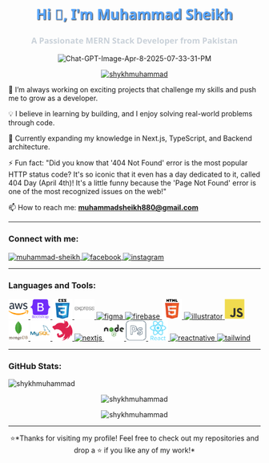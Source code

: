 <h1 align="center" style="font-family: 'Segoe UI', Tahoma, Geneva, Verdana, sans-serif; color: #58a6ff; text-shadow: 1px 1px 2px #0d1117;">Hi 👋, I'm Muhammad Sheikh</h1>
<h3 align="center" style="font-family: 'Segoe UI', Tahoma, Geneva, Verdana, sans-serif; color: #c9d1d9;">A Passionate MERN Stack Developer from Pakistan</h3>

<p align="center"> 
  <img src="https://i.ibb.co/h1ZCDRJs/Chat-GPT-Image-Apr-8-2025-07-33-31-PM.png" alt="Chat-GPT-Image-Apr-8-2025-07-33-31-PM">
</p>



<p align="center">
  <a href="https://github.com/ryo-ma/github-profile-trophy">
    <img src="https://github-profile-trophy.vercel.app/?username=shykhmuhammad" alt="shykhmuhammad" />
  </a>
</p>


🔭 I’m always working on exciting projects that challenge my skills and push me to grow as a developer.

💡 I believe in learning by building, and I enjoy solving real-world problems through code.

🌱 Currently expanding my knowledge in Next.js, TypeScript, and Backend architecture.
 
⚡ Fun fact: "Did you know that '404 Not Found' error is the most popular HTTP status code? It's so iconic that it even has a day dedicated to it, called 404 Day (April 4th)! It's a little funny because the 'Page Not Found' error is one of the most recognized issues on the web!"

📫 How to reach me: **muhammadsheikh880@gmail.com**

---

### Connect with me:
<p align="left">
  <a href="https://www.linkedin.com/in/muhammad-sheikh-07b7b8354/" target="blank">
    <img align="center" src="https://raw.githubusercontent.com/rahuldkjain/github-profile-readme-generator/master/src/images/icons/Social/linked-in-alt.svg" alt="muhammad-sheikh" height="30" width="40" />
  </a>
  <a href="[https://fb.com/https://www.facebook.com/profile.php?id=100087994946628](https://www.facebook.com/profile.php?id=100087994946628)" target="blank">
    <img align="center" src="https://raw.githubusercontent.com/rahuldkjain/github-profile-readme-generator/master/src/images/icons/Social/facebook.svg" alt="facebook" height="30" width="40" />
  </a>
  <a href="https://instagram.com/ohh.itz__sheikh" target="blank">
    <img align="center" src="https://raw.githubusercontent.com/rahuldkjain/github-profile-readme-generator/master/src/images/icons/Social/instagram.svg" alt="instagram" height="30" width="40" />
  </a>
</p>

---

### Languages and Tools:
<p align="left">
  <a href="https://aws.amazon.com" target="_blank" rel="noreferrer">
    <img src="https://raw.githubusercontent.com/devicons/devicon/master/icons/amazonwebservices/amazonwebservices-original-wordmark.svg" alt="aws" width="40" height="40" />
  </a>
  <a href="https://getbootstrap.com" target="_blank" rel="noreferrer">
    <img src="https://raw.githubusercontent.com/devicons/devicon/master/icons/bootstrap/bootstrap-plain-wordmark.svg" alt="bootstrap" width="40" height="40" />
  </a>
  <a href="https://www.w3schools.com/css/" target="_blank" rel="noreferrer">
    <img src="https://raw.githubusercontent.com/devicons/devicon/master/icons/css3/css3-original-wordmark.svg" alt="css3" width="40" height="40" />
  </a>
  <a href="https://expressjs.com" target="_blank" rel="noreferrer">
    <img src="https://raw.githubusercontent.com/devicons/devicon/master/icons/express/express-original-wordmark.svg" alt="express" width="40" height="40" />
  </a>
  <a href="https://www.figma.com/" target="_blank" rel="noreferrer">
    <img src="https://www.vectorlogo.zone/logos/figma/figma-icon.svg" alt="figma" width="40" height="40" />
  </a>
  <a href="https://firebase.google.com/" target="_blank" rel="noreferrer">
    <img src="https://www.vectorlogo.zone/logos/firebase/firebase-icon.svg" alt="firebase" width="40" height="40" />
  </a>
  <a href="https://www.w3.org/html/" target="_blank" rel="noreferrer">
    <img src="https://raw.githubusercontent.com/devicons/devicon/master/icons/html5/html5-original-wordmark.svg" alt="html5" width="40" height="40" />
  </a>
  <a href="https://www.adobe.com/in/products/illustrator.html" target="_blank" rel="noreferrer">
    <img src="https://www.vectorlogo.zone/logos/adobe_illustrator/adobe_illustrator-icon.svg" alt="illustrator" width="40" height="40" />
  </a>
  <a href="https://developer.mozilla.org/en-US/docs/Web/JavaScript" target="_blank" rel="noreferrer">
    <img src="https://raw.githubusercontent.com/devicons/devicon/master/icons/javascript/javascript-original.svg" alt="javascript" width="40" height="40" />
  </a>
  <a href="https://www.mongodb.com/" target="_blank" rel="noreferrer">
    <img src="https://raw.githubusercontent.com/devicons/devicon/master/icons/mongodb/mongodb-original-wordmark.svg" alt="mongodb" width="40" height="40" />
  </a>
  <a href="https://www.mysql.com/" target="_blank" rel="noreferrer">
    <img src="https://raw.githubusercontent.com/devicons/devicon/master/icons/mysql/mysql-original-wordmark.svg" alt="mysql" width="40" height="40" />
  </a>
  <a href="https://nestjs.com/" target="_blank" rel="noreferrer">
    <img src="https://raw.githubusercontent.com/devicons/devicon/master/icons/nestjs/nestjs-plain.svg" alt="nestjs" width="40" height="40" />
  </a>
  <a href="https://nextjs.org/" target="_blank" rel="noreferrer">
    <img src="https://cdn.worldvectorlogo.com/logos/nextjs-2.svg" alt="nextjs" width="40" height="40" />
  </a>
  <a href="https://nodejs.org" target="_blank" rel="noreferrer">
    <img src="https://raw.githubusercontent.com/devicons/devicon/master/icons/nodejs/nodejs-original-wordmark.svg" alt="nodejs" width="40" height="40" />
  </a>
  <a href="https://www.photoshop.com/en" target="_blank" rel="noreferrer">
    <img src="https://raw.githubusercontent.com/devicons/devicon/master/icons/photoshop/photoshop-line.svg" alt="photoshop" width="40" height="40" />
  </a>
  <a href="https://reactjs.org/" target="_blank" rel="noreferrer">
    <img src="https://raw.githubusercontent.com/devicons/devicon/master/icons/react/react-original-wordmark.svg" alt="react" width="40" height="40" />
  </a>
  <a href="https://reactnative.dev/" target="_blank" rel="noreferrer">
    <img src="https://reactnative.dev/img/header_logo.svg" alt="reactnative" width="40" height="40" />
  </a>
  <a href="https://tailwindcss.com/" target="_blank" rel="noreferrer">
    <img src="https://www.vectorlogo.zone/logos/tailwindcss/tailwindcss-icon.svg" alt="tailwind" width="40" height="40" />
  </a>
</p>

---

### GitHub Stats:
<p align="left">
  <img src="https://github-readme-stats.vercel.app/api/top-langs?username=shykhmuhammad&show_icons=true&locale=en&layout=compact" alt="shykhmuhammad" />
</p>

<p align="center">
  <img src="https://github-readme-stats.vercel.app/api?username=shykhmuhammad&show_icons=true&locale=en" alt="shykhmuhammad" />
</p>

<p align="center">
  <img src="https://github-readme-streak-stats.herokuapp.com/?user=shykhmuhammad&" alt="shykhmuhammad" />
</p>

---

<p align='center'>
  ⭐*Thanks for visiting my profile! Feel free to check out my repositories and drop a ⭐ if you like any of my work!*
</p>
